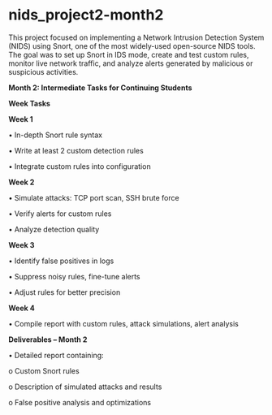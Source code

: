 # nids_project2-month2
This project focused on implementing a Network Intrusion Detection System (NIDS) using Snort, one of the most widely-used open-source NIDS tools. The goal was to set up Snort in IDS mode, create and test custom rules, monitor live network traffic, and analyze alerts generated by malicious or suspicious activities.

**Month 2: Intermediate Tasks for Continuing Students**

**Week Tasks**

**Week 1**


• In-depth Snort rule syntax

• Write at least 2 custom detection rules

• Integrate custom rules into configuration


**Week 2**

• Simulate attacks: TCP port scan, SSH brute force

• Verify alerts for custom rules

• Analyze detection quality


**Week 3**

• Identify false positives in logs

• Suppress noisy rules, fine-tune alerts

• Adjust rules for better precision


**Week 4**

• Compile report with custom rules, attack simulations, alert
analysis


**Deliverables – Month 2**

• Detailed report containing:

o Custom Snort rules

o Description of simulated attacks and results

o False positive analysis and optimizations


